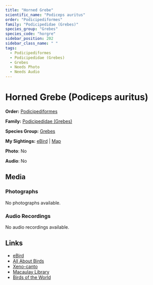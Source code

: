 ```yaml
---
title: "Horned Grebe"
scientific_name: "Podiceps auritus"
order: "Podicipediformes"
family: "Podicipedidae (Grebes)"
species_group: "Grebes"
species_code: "horgre"
sidebar_position: 202
sidebar_class_name: " "
tags: 
  - Podicipediformes
  - Podicipedidae (Grebes)
  - Grebes
  - Needs Photo
  - Needs Audio
---
```


# Horned Grebe (Podiceps auritus)

**Order:** [Podicipediformes](/tags/podicipediformes)

**Family:** [Podicipedidae (Grebes)](/tags/podicipedidae-grebes)

**Species Group:** [Grebes](/tags/grebes)

**My Sightings:** [eBird](https://ebird.org/lifelist?r=world&time=life&spp=horgre) | [Map](/map?species_code=horgre)

**Photo**: No 

**Audio**: No

## Media
### Photographs
No photographs available.

### Audio Recordings
No audio recordings available.

## Links
* [eBird](https://ebird.org/species/horgre) 
* [All About Birds](https://www.allaboutbirds.org/guide/horgre) 
* [Xeno-canto](https://www.xeno-canto.org/species/podiceps-auritus) 
* [Macaulay Library](https://search.macaulaylibrary.org/catalog?taxonCode=horgre&sort=rating_rank_desc)
* [Birds of the World](https://birdsoftheworld.org/bow/species/horgre)
